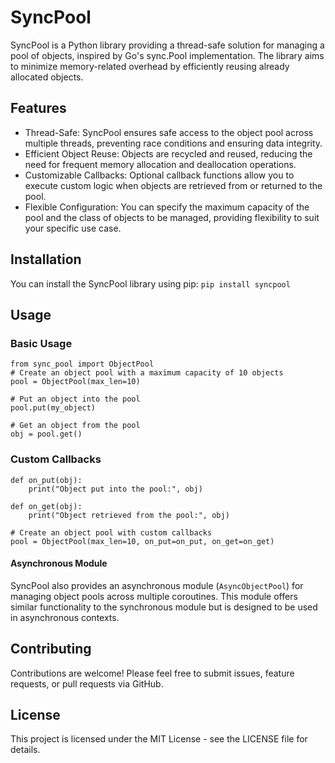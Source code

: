 # SyncPool

SyncPool is a Python library providing a thread-safe solution for managing a pool of objects, inspired by Go's sync.Pool implementation. The library aims to minimize memory-related overhead by efficiently reusing already allocated objects.

## Features

* Thread-Safe: SyncPool ensures safe access to the object pool across multiple threads, preventing race conditions and ensuring data integrity.
* Efficient Object Reuse: Objects are recycled and reused, reducing the need for frequent memory allocation and deallocation operations.
* Customizable Callbacks: Optional callback functions allow you to execute custom logic when objects are retrieved from or returned to the pool.
* Flexible Configuration: You can specify the maximum capacity of the pool and the class of objects to be managed, providing flexibility to suit your specific use case.

## Installation

You can install the SyncPool library using pip:
`pip install syncpool`

## Usage
### Basic Usage
```
from sync_pool import ObjectPool
# Create an object pool with a maximum capacity of 10 objects
pool = ObjectPool(max_len=10)

# Put an object into the pool
pool.put(my_object)

# Get an object from the pool
obj = pool.get()
```

### Custom Callbacks
```
def on_put(obj):
    print("Object put into the pool:", obj)

def on_get(obj):
    print("Object retrieved from the pool:", obj)

# Create an object pool with custom callbacks
pool = ObjectPool(max_len=10, on_put=on_put, on_get=on_get)
```

#### Asynchronous Module

SyncPool also provides an asynchronous module (`AsyncObjectPool`) for managing object pools across multiple coroutines. This module offers similar functionality to the synchronous module but is designed to be used in asynchronous contexts.

## Contributing

Contributions are welcome! Please feel free to submit issues, feature requests, or pull requests via GitHub.

## License

This project is licensed under the MIT License - see the LICENSE file for details.